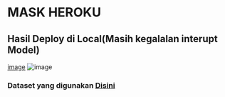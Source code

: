 # MASK HEROKU

## Hasil Deploy di Local(Masih kegalalan interupt Model)

[image](https://user-images.githubusercontent.com/49096980/146733810-20ea2fd8-1fb7-473f-b1c6-c6cf8b1984b1.png)
![image](https://user-images.githubusercontent.com/49096980/146734051-5e350700-f1b9-4168-8787-c6f002c0543d.png)


### Dataset yang digunakan [Disini](https://www.kaggle.com/vijaykumar1799/face-mask-detection)
